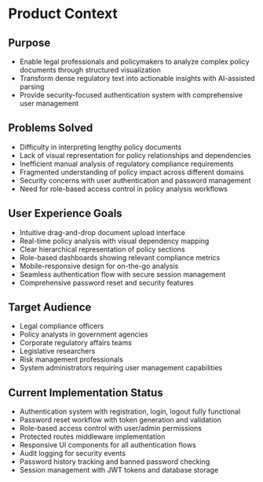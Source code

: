 # Product Context

## Purpose
- Enable legal professionals and policymakers to analyze complex policy documents through structured visualization
- Transform dense regulatory text into actionable insights with AI-assisted parsing
- Provide security-focused authentication system with comprehensive user management

## Problems Solved
- Difficulty in interpreting lengthy policy documents
- Lack of visual representation for policy relationships and dependencies
- Inefficient manual analysis of regulatory compliance requirements
- Fragmented understanding of policy impact across different domains
- Security concerns with user authentication and password management
- Need for role-based access control in policy analysis workflows

## User Experience Goals
- Intuitive drag-and-drop document upload interface
- Real-time policy analysis with visual dependency mapping
- Clear hierarchical representation of policy sections
- Role-based dashboards showing relevant compliance metrics
- Mobile-responsive design for on-the-go analysis
- Seamless authentication flow with secure session management
- Comprehensive password reset and security features

## Target Audience
- Legal compliance officers
- Policy analysts in government agencies
- Corporate regulatory affairs teams
- Legislative researchers
- Risk management professionals
- System administrators requiring user management capabilities

## Current Implementation Status
- Authentication system with registration, login, logout fully functional
- Password reset workflow with token generation and validation
- Role-based access control with user/admin permissions
- Protected routes middleware implementation
- Responsive UI components for all authentication flows
- Audit logging for security events
- Password history tracking and banned password checking
- Session management with JWT tokens and database storage
